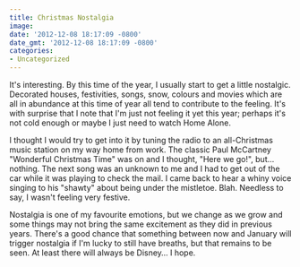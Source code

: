 ```yaml
---
title: Christmas Nostalgia
image: 
date: '2012-12-08 18:17:09 -0800'
date_gmt: '2012-12-08 18:17:09 -0800'
categories:
- Uncategorized
---
```

It's interesting. By this time of the year, I usually start to get a little nostalgic. Decorated houses, festivities, songs, snow, colours and movies which are all in abundance at this time of year all tend to contribute to the feeling. It's with surprise that I note that I'm just not feeling it yet this year; perhaps it's not cold enough or maybe I just need to watch Home Alone.

I thought I would try to get into it by tuning the radio to an all-Christmas music station on my way home from work. The classic Paul McCartney "Wonderful Christmas Time" was on and I thought, "Here we go!", but&hellip; nothing. The next song was an unknown to me and I had to get out of the car while it was playing to check the mail. I came back to hear a whiny voice singing to his "shawty" about being under the mistletoe. Blah. Needless to say, I wasn't feeling very festive.

Nostalgia is one of my favourite emotions, but we change as we grow and some things may not bring the same excitement as they did in previous years. There's a good chance that something between now and January will trigger nostalgia if I'm lucky to still have breaths, but that remains to be seen. At least there will always be Disney&hellip; I hope.
